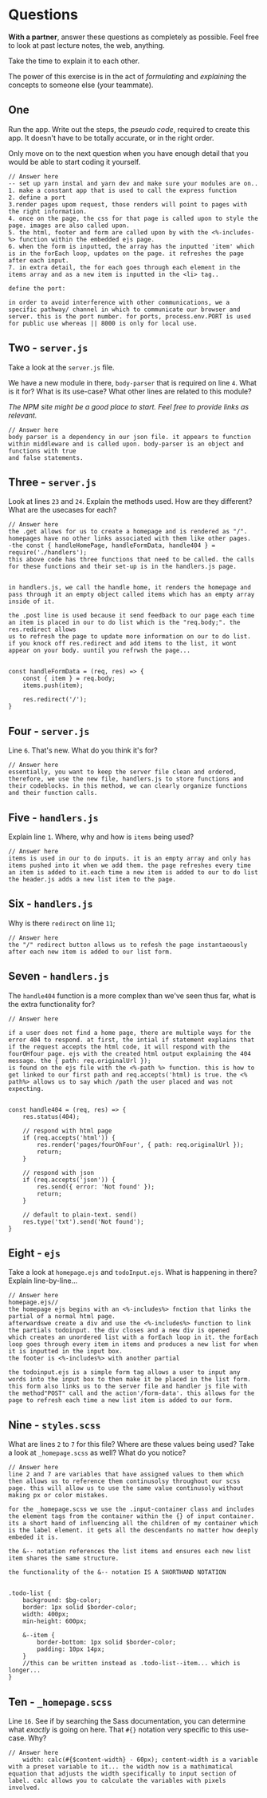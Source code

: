 # Questions

**With a partner**, answer these questions as completely as possible. Feel free to look at past lecture notes, the web, anything.

Take the time to explain it to each other.

The power of this exercise is in the act of _formulating_ and _explaining_ the concepts to someone else (your teammate).

## One

Run the app. Write out the steps, the _pseudo code_, required to create this app. It doesn't have to be totally accurate, or in the right order.

Only move on to the next question when you have enough detail that you would be able to start coding it yourself.

```
// Answer here
-- set up yarn instal and yarn dev and make sure your modules are on..
1. make a constant app that is used to call the express function
2. define a port
3.render pages upom request, those renders will point to pages with the right information.
4. once on the page, the css for that page is called upon to style the page. images are also called upon.
5. the html, footer and form are called upon by with the <%-includes-%> function within the embedded ejs page.
6. when the form is inputted, the array has the inputted 'item' which is in the forEach loop, updates on the page. it refreshes the page after each input.
7. in extra detail, the for each goes through each element in the items array and as a new item is inputted in the <li> tag..

define the port:

in order to avoid interference with other communications, we a specific pathway/ channel in which to communicate our browser and server. this is the port number. for ports, process.env.PORT is used for public use whereas || 8000 is only for local use.
```

## Two - `server.js`

Take a look at the `server.js` file.

We have a new module in there, `body-parser` that is required on line `4`. What is it for? What is its use-case? What other lines are related to this module?

_The NPM site might be a good place to start. Feel free to provide links as relevant._

```
// Answer here
body parser is a dependency in our json file. it appears to function within middleware and is called upon. body-parser is an object and functions with true
and false statements.
```

## Three - `server.js`

Look at lines `23` and `24`. Explain the methods used. How are they different? What are the usecases for each?

```
// Answer here
the .get allows for us to create a homepage and is rendered as "/". homepages have no other links associated with them like other pages.
-the const { handleHomePage, handleFormData, handle404 } = require('./handlers');
this above code has three functions that need to be called. the calls for these functions and their set-up is in the handlers.js page.


in handlers.js, we call the handle home, it renders the homepage and pass through it an empty object called items which has an empty array inside of it.

the .post line is used because it send feedback to our page each time an item is placed in our to do list which is the "req.body;". the res.redirect allows
us to refresh the page to update more information on our to do list. if you knock off res.redirect and add items to the list, it wont appear on your body. uuntil you refrwsh the page...


const handleFormData = (req, res) => {
    const { item } = req.body;
    items.push(item);

    res.redirect('/');
}
```

## Four - `server.js`

Line `6`. That's new. What do you think it's for?

```
// Answer here
essentially, you want to keep the server file clean and ordered, therefore, we use the new file, handlers.js to store functions and their codeblocks. in this method, we can clearly organize functions and their function calls.
```

## Five - `handlers.js`

Explain line `1`. Where, why and how is `items` being used?

```
// Answer here
items is used in our to do inputs. it is an empty array and only has items pushed into it when we add them. the page refreshes every time an item is added to it.each time a new item is added to our to do list the header.js adds a new list item to the page.
```

## Six - `handlers.js`

Why is there `redirect` on line `11`;

```
// Answer here
the "/" redirect button allows us to refesh the page instantaeously after each new item is added to our list form.
```

## Seven - `handlers.js`

The `handle404` function is a more complex than we've seen thus far, what is the extra functionality for?

```
// Answer here

if a user does not find a home page, there are multiple ways for the error 404 to respond. at first, the intial if statement explains that if the request accepts the html code, it will respond with the fourOHfour page. ejs with the created html output explaining the 404 message. the { path: req.originalUrl });
is found on the ejs file with the <%-path %> function. this is how to get linked to our first path and req.accepts('html) is true. the <% path%> allows us to say which /path the user placed and was not expecting.


const handle404 = (req, res) => {
    res.status(404);

    // respond with html page
    if (req.accepts('html')) {
        res.render('pages/fourOhFour', { path: req.originalUrl });
        return;
    }

    // respond with json
    if (req.accepts('json')) {
        res.send({ error: 'Not found' });
        return;
    }

    // default to plain-text. send()
    res.type('txt').send('Not found');
}
```

## Eight - `ejs`

Take a look at `homepage.ejs` and `todoInput.ejs`. What is happening in there? Explain line-by-line...

```
// Answer here
homepage.ejs//
the homepage ejs begins with an <%-includes%> fnction that links the partial of a normal html page.
afterwardswe create a div and use the <%-includes%> function to link the partials todoinput. the div closes and a new div is opened
which creates an unordered list with a forEach loop in it. the forEach loop goes through every item in items and produces a new list for when it is inputted in the input box.
the footer is <%-includes%> with another partial

the todoinput.ejs is a simple form tag allows a user to input any words into the input box to then make it be placed in the list form. this form also links us to the server file and handler js file with the method"POST" call and the action'/form-data'. this allows for the page to refresh each time a new list item is added to our form.
```

## Nine - `styles.scss`

What are lines `2` to `7` for this file? Where are these values being used? Take a look at `_homepage.scss` as well? What do you notice?

```
// Answer here
line 2 and 7 are variables that have assigned values to them which then allows us to reference them continusolsy throughout our scss page. this will allow us to use the same value continusoly without making px or color mistakes.

for the _homepage.scss we use the .input-container class and includes the element tags from the container within the {} of input container. its a short hand of influencing all the children of my container which is the label element. it gets all the descendants no matter how deeply embeded it is.

the &-- notation references the list items and ensures each new list item shares the same structure.

the functionality of the &-- notation IS A SHORTHAND NOTATION


.todo-list {
    background: $bg-color;
    border: 1px solid $border-color;
    width: 400px;
    min-height: 600px;

    &--item {
        border-bottom: 1px solid $border-color;
        padding: 10px 14px;
    }
    //this can be written instead as .todo-list--item... which is longer...
}
```

## Ten - `_homepage.scss`

Line `16`. See if by searching the Sass documentation, you can determine what _exactly_ is going on here. That `#{}` notation very specific to this use-case. Why?

```
// Answer here
    width: calc(#{$content-width} - 60px); content-width is a variable with a preset variable to it... the width now is a mathimatical equation that adjusts the width specifically to input section of label. calc allows you to calculate the variables with pixels involved.

```
